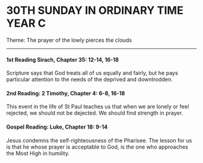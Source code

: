 # 30TH SUNDAY IN ORDINARY TIME YEAR C
Theme: The prayer of the lowly pierces the clouds

---

#### 1st Reading Sirach, Chapter 35: 12-14, 16-18

Scripture says that God treats all of us equally and fairly, but he pays particular attention to the needs of the deprived and downtrodden.

#### 2nd Reading: 2 Timothy, Chapter 4: 6-8, 16-18

This event in the life of St Paul teaches us that when we are lonely or feel rejected, we should not be dejected. We should find strength in prayer.

#### Gospel Reading: Luke, Chapter 18: 9-14

Jesus condemns the self-righteousness of the Pharisee. The lesson for us is that he whose prayer is acceptable to God, is the one who approaches the Most High in humility.